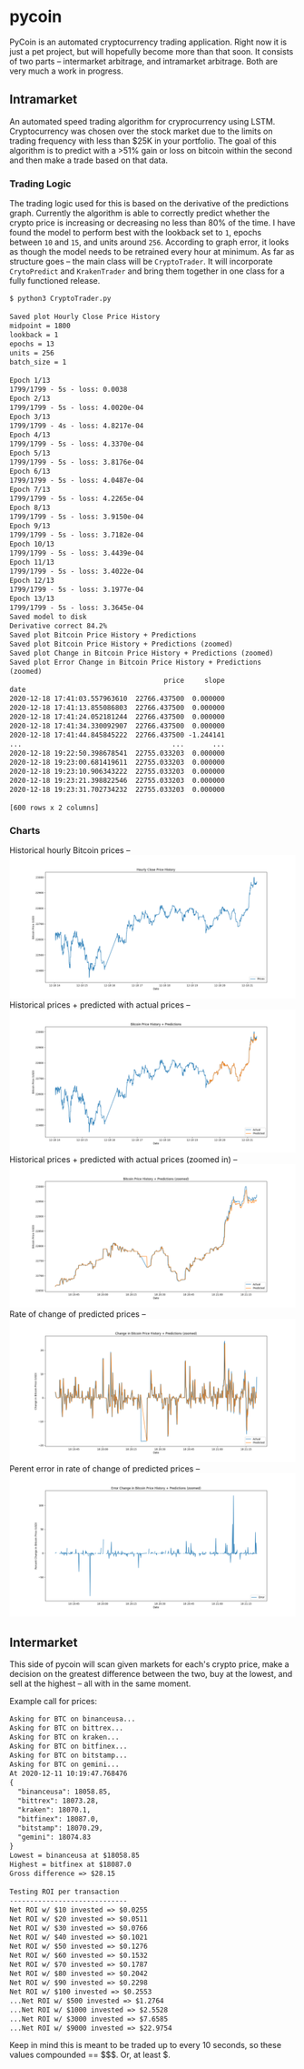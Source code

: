 # pycoin

PyCoin is an automated cryptocurrency trading application. Right now it is just a pet project, but will hopefully become more than that soon. It consists of two parts – intermarket arbitrage, and intramarket arbitrage. Both are very much a work in progress.

## Intramarket

An automated speed trading algorithm for cryprocurrency using LSTM. Cryptocurrency was chosen over the stock market due to the limits on trading frequency with less than $25K in your portfolio. The goal of this algorithm is to predict with a >51% gain or loss on bitcoin within the second and then make a trade based on that data.

### Trading Logic

The trading logic used for this is based on the derivative of the predictions graph. Currently the algorithm is able to correctly predict whether the crypto price is increasing or decreasing no less than 80% of the time. I have found the model to perform best with the lookback set to `1`, epochs between `10` and `15`, and units around `256`. According to graph error, it looks as though the model needs to be retrained every hour at minimum. As far as structure goes – the main class will be `CryptoTrader`. It will incorporate `CrytoPredict` and `KrakenTrader` and bring them together in one class for a fully functioned release.

```
$ python3 CryptoTrader.py

Saved plot Hourly Close Price History
midpoint = 1800 
lookback = 1 
epochs = 13 
units = 256 
batch_size = 1

Epoch 1/13
1799/1799 - 5s - loss: 0.0038
Epoch 2/13
1799/1799 - 5s - loss: 4.0020e-04
Epoch 3/13
1799/1799 - 4s - loss: 4.8217e-04
Epoch 4/13
1799/1799 - 5s - loss: 4.3370e-04
Epoch 5/13
1799/1799 - 5s - loss: 3.8176e-04
Epoch 6/13
1799/1799 - 5s - loss: 4.0487e-04
Epoch 7/13
1799/1799 - 5s - loss: 4.2265e-04
Epoch 8/13
1799/1799 - 5s - loss: 3.9150e-04
Epoch 9/13
1799/1799 - 5s - loss: 3.7182e-04
Epoch 10/13
1799/1799 - 5s - loss: 3.4439e-04
Epoch 11/13
1799/1799 - 5s - loss: 3.4022e-04
Epoch 12/13
1799/1799 - 5s - loss: 3.1977e-04
Epoch 13/13
1799/1799 - 5s - loss: 3.3645e-04
Saved model to disk
Derivative correct 84.2%
Saved plot Bitcoin Price History + Predictions
Saved plot Bitcoin Price History + Predictions (zoomed)
Saved plot Change in Bitcoin Price History + Predictions (zoomed)
Saved plot Error Change in Bitcoin Price History + Predictions (zoomed)
                                      price     slope
date                                                 
2020-12-18 17:41:03.557963610  22766.437500  0.000000
2020-12-18 17:41:13.855086803  22766.437500  0.000000
2020-12-18 17:41:24.052181244  22766.437500  0.000000
2020-12-18 17:41:34.330092907  22766.437500  0.000000
2020-12-18 17:41:44.845845222  22766.437500 -1.244141
...                                     ...       ...
2020-12-18 19:22:50.398678541  22755.033203  0.000000
2020-12-18 19:23:00.681419611  22755.033203  0.000000
2020-12-18 19:23:10.906343222  22755.033203  0.000000
2020-12-18 19:23:21.398822546  22755.033203  0.000000
2020-12-18 19:23:31.702734232  22755.033203  0.000000

[600 rows x 2 columns]
```

### Charts
Historical hourly Bitcoin prices –
![Hourly prices](chart/hourly_prices.png)
Historical prices + predicted with actual prices –
![Predictions](chart/predictions.png)
Historical prices + predicted with actual prices (zoomed in) –
![Zoomed Predictions](chart/predictions_zoomed.png)
Rate of change of predicted prices –
![Slope](chart/slope.png)
Perent error in rate of change of predicted prices –
![Error](chart/error.png)

## Intermarket

This side of pycoin will scan given markets for each's crypto price, make a decision on the greatest difference between the two, buy at the lowest, and sell at the highest – all with in the same moment.

Example call for prices: 
```
Asking for BTC on binanceusa...
Asking for BTC on bittrex...
Asking for BTC on kraken...
Asking for BTC on bitfinex...
Asking for BTC on bitstamp...
Asking for BTC on gemini...
At 2020-12-11 10:19:47.768476
{
  "binanceusa": 18058.85,
  "bittrex": 18073.28,
  "kraken": 18070.1,
  "bitfinex": 18087.0,
  "bitstamp": 18070.29,
  "gemini": 18074.83
}
Lowest = binanceusa at $18058.85
Highest = bitfinex at $18087.0
Gross difference => $28.15

Testing ROI per transaction
-----------------------------
Net ROI w/ $10 invested => $0.0255
Net ROI w/ $20 invested => $0.0511
Net ROI w/ $30 invested => $0.0766
Net ROI w/ $40 invested => $0.1021
Net ROI w/ $50 invested => $0.1276
Net ROI w/ $60 invested => $0.1532
Net ROI w/ $70 invested => $0.1787
Net ROI w/ $80 invested => $0.2042
Net ROI w/ $90 invested => $0.2298
Net ROI w/ $100 invested => $0.2553
...Net ROI w/ $500 invested => $1.2764
...Net ROI w/ $1000 invested => $2.5528
...Net ROI w/ $3000 invested => $7.6585
...Net ROI w/ $9000 invested => $22.9754
```

Keep in mind this is meant to be traded up to every 10 seconds, so these values compounded == $$$. Or, at least $.